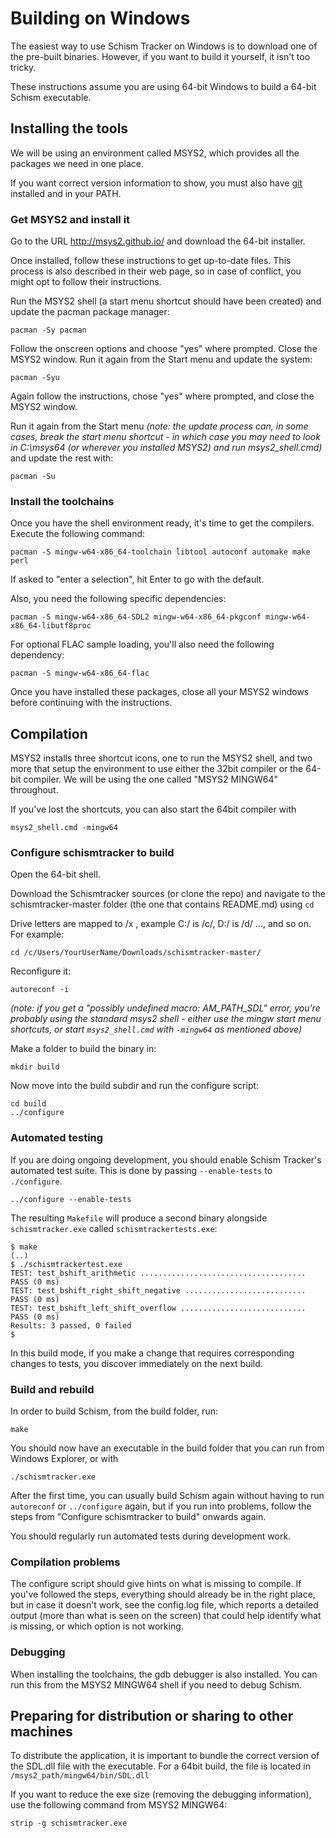 # Building on Windows

The easiest way to use Schism Tracker on Windows is to download one of the
pre-built binaries. However, if you want to build it yourself, it isn't too
tricky.

These instructions assume you are using 64-bit Windows to build a 64-bit
Schism executable.

## Installing the tools

We will be using an environment called MSYS2, which provides all the packages we
need in one place.

If you want correct version information to show, you must also
have [git](https://git-scm.com/) installed and in your PATH.

### Get MSYS2 and install it

Go to the URL http://msys2.github.io/ and download the 64-bit installer.

Once installed, follow these instructions to get up-to-date files. This process
is also described in their web page, so in case of conflict, you might opt to
follow their instructions.

Run the MSYS2 shell (a start menu shortcut should have been created) and update
the pacman package manager:

	pacman -Sy pacman

Follow the onscreen options and choose "yes" where prompted.
Close the MSYS2 window. Run it again from the Start menu and update the system:

	pacman -Syu

Again follow the instructions, chose "yes" where prompted, and close the MSYS2 window.

Run it again from the Start menu _(note: the update
process can, in some cases, break the start menu shortcut - in which case you
may need to look in C:\msys64 (or wherever you installed MSYS2) and run
msys2\_shell.cmd)_ and update the rest with:

	pacman -Su

### Install the toolchains

Once you have the shell environment ready, it's time to get the compilers.
Execute the following command:

	pacman -S mingw-w64-x86_64-toolchain libtool autoconf automake make perl

If asked to "enter a selection", hit Enter to go with the default.

Also, you need the following specific dependencies:

	pacman -S mingw-w64-x86_64-SDL2 mingw-w64-x86_64-pkgconf mingw-w64-x86_64-libutf8proc

For optional FLAC sample loading, you'll also need the following dependency:

	pacman -S mingw-w64-x86_64-flac

Once you have installed these packages, close all your MSYS2 windows
before continuing with the instructions.

## Compilation

MSYS2 installs three shortcut icons, one to run the MSYS2 shell, and two more
that setup the environment to use either the 32bit compiler or the 64-bit
compiler. We will be using the one called "MSYS2 MINGW64" throughout.

If you've lost the shortcuts, you can also start the 64bit compiler with

	msys2_shell.cmd -mingw64

### Configure schismtracker to build

Open the 64-bit shell.

Download the Schismtracker sources (or clone the repo) and navigate to the
schismtracker-master folder (the one that contains README.md) using `cd`

Drive letters are mapped to /x , example C:/
is /c/, D:/ is /d/ ..., and so on. For example:

	cd /c/Users/YourUserName/Downloads/schismtracker-master/

Reconfigure it:

	autoreconf -i

_(note: if you get a "possibly undefined macro: AM\_PATH\_SDL" error, you're
probably using the standard msys2 shell - either use the mingw start menu
shortcuts, or start `msys2_shell.cmd` with `-mingw64` as mentioned above)_

Make a folder to build the binary in:

	mkdir build

Now move into the build subdir and run the configure script:

	cd build
	../configure

### Automated testing

If you are doing ongoing development, you should enable Schism Tracker's
automated test suite. This is done by passing `--enable-tests` to
`./configure`.

	../configure --enable-tests

The resulting `Makefile` will produce a second binary alongside
`schismtracker.exe` called `schismtrackertests.exe`:

	$ make
	(..)
	$ ./schismtrackertest.exe
	TEST: test_bshift_arithmetic ..................................... PASS (0 ms)
	TEST: test_bshift_right_shift_negative ........................... PASS (0 ms)
	TEST: test_bshift_left_shift_overflow ............................ PASS (0 ms)
	Results: 3 passed, 0 failed
	$

In this build mode, if you make a change that requires corresponding changes
to tests, you discover immediately on the next build.

### Build and rebuild

In order to build Schism, from the build folder, run:

	make

You should now have an executable in the build folder that you can run from
Windows Explorer, or with

	./schismtracker.exe

After the first time, you can usually build Schism again without having to run
`autoreconf` or `../configure` again, but if you run into problems, follow the
steps from "Configure schismtracker to build" onwards again.

You should regularly run automated tests during development work.

### Compilation problems

The configure script should give hints on what is missing to compile. If you've
followed the steps, everything should already be in the right place, but in case
it doesn't work, see the config.log file, which reports a detailed output (more
than what is seen on the screen) that could help identify what is missing, or which
option is not working.

### Debugging

When installing the toolchains, the gdb debugger is also installed. You can run this
from the MSYS2 MINGW64 shell if you need to debug Schism.

## Preparing for distribution or sharing to other machines

To distribute the application, it is important to bundle the correct version of
the SDL.dll file with the executable. For a 64bit build, the file is located in
`/msys2_path/mingw64/bin/SDL.dll`

If you want to reduce the exe size (removing the debugging information), use
the following command from MSYS2 MINGW64:

	strip -g schismtracker.exe

